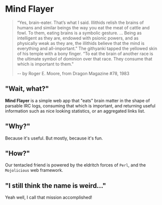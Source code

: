 
# Mind Flayer

> “Yes, brain-eater. That’s what I said. Illithids relish the brains of humans and similar beings the way you eat the meat of cattle and fowl. To them, eating brains is a symbolic gesture. ... Being as intelligent as they are, endowed with psionic powers, and as physically weak as they are, the illithids believe that the mind is everything and all-important.” The githyanki tapped the yellowed skin of his temple with a bony finger. “To eat the brain of another race is the ultimate symbol of dominion over that race. They consume that which is important to them."
> 
> -- by Roger E. Moore, from Dragon Magazine #78, 1983


## "Wait, what?"

**Mind Flayer** is a simple web app that "eats" brain matter in the shape of parsable IRC logs, consuming that which is important, and returning useful information such as nice looking statistics, or an aggregated links list.


## "Why?"

Because it's useful. But mostly, because it's fun.


## "How?"

Our tentacled friend is powered by the eldritch forces of `Perl`, and the `Mojolicious` web framework.


## "I still think the name is weird..."

Yeah well, I call that mission accomplished!

